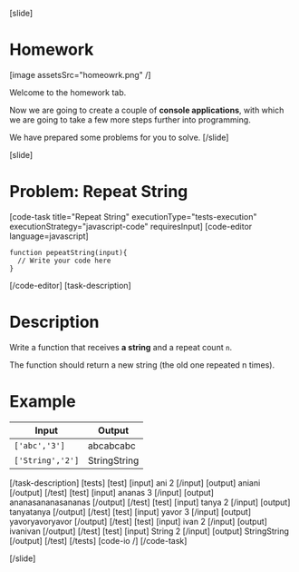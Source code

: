 [slide]
# Homework

[image assetsSrc="homeowrk.png" /]

Welcome to the homework tab. 

Now we are going to create a couple of **console applications**, with which we are going to take a few more steps further into programming. 

We have prepared some problems for you to solve.
[/slide]

[slide]
# Problem: Repeat String
[code-task title="Repeat String" executionType="tests-execution" executionStrategy="javascript-code" requiresInput]
[code-editor language=javascript]
```
function рepeatString(input){
  // Write your code here
}
```
[/code-editor]
[task-description]
# Description

Write a function that receives **a string** and a repeat count `n`. 

The function should return a new string (the old one repeated n times).

# Example
| **Input** | **Output** |
| --- | --- |
|`['abc','3']`| abcabcabc |
|`['String','2']`| StringString |


[/task-description]
[tests]
[test]
[input]
ani
2
[/input]
[output]
aniani
[/output]
[/test]
[test]
[input]
ananas
3
[/input]
[output]
ananasananasananas
[/output]
[/test]
[test]
[input]
tanya
2
[/input]
[output]
tanyatanya
[/output]
[/test]
[test]
[input]
yavor
3
[/input]
[output]
yavoryavoryavor
[/output]
[/test]
[test]
[input]
ivan
2
[/input]
[output]
ivanivan
[/output]
[/test]
[test]
[input]
String
2
[/input]
[output]
StringString
[/output]
[/test]
[/tests]
[code-io /]
[/code-task]

[/slide]
